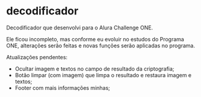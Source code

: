 # decodificador
Decodificador que desenvolvi para o Alura Challenge ONE.

Ele ficou incompleto, mas conforme eu evoluir no estudos do Programa ONE, alterações serão feitas e novas funções serão aplicadas no programa.

Atualizações pendentes:
 - Ocultar imagem e textos no campo de resultado da criptografia;
 - Botão limpar (com imagem) que limpa o resultado e restaura imagem e textos;
 - Footer com mais informações minhas;
